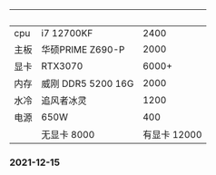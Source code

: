 | &nbsp;        | &nbsp;        | &nbsp;        |
| ------------- | ------------- | ------------- |
|cpu|i7 12700KF|2400|
|主板|华硕PRIME Z690-P|2000|
|显卡|RTX3070|6000+|
|内存|威刚 DDR5 5200 16G|2000|
|水冷|追风者冰灵|1200|
|电源|650W|400|
||无显卡 8000|有显卡 12000|
### 2021-12-15
